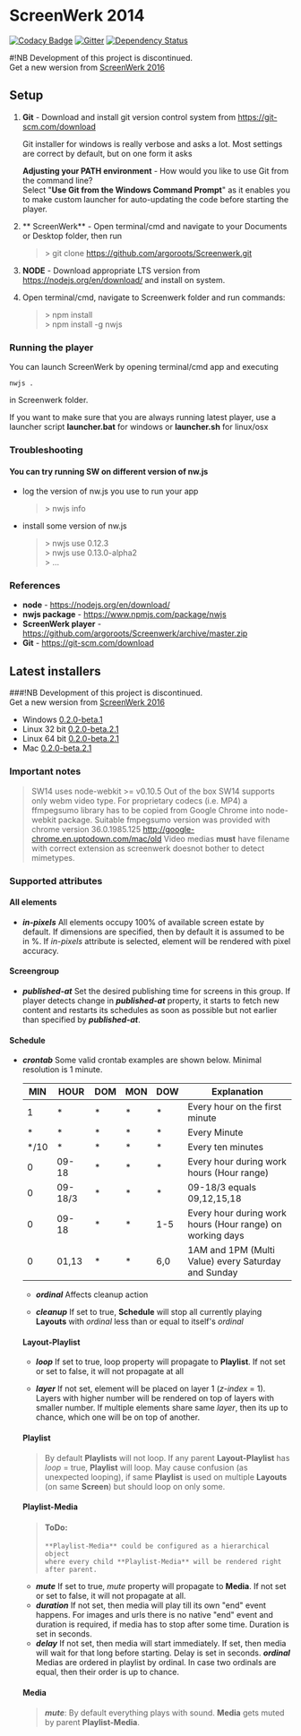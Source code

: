 # ScreenWerk 2014

[![Codacy Badge](https://api.codacy.com/project/badge/grade/28b7ebd9bb5246baa5a3a37dec3f5aa5)](https://www.codacy.com/app/mihkel-putrinsh/Screenwerk)
[![Gitter](https://badges.gitter.im/Join%20Chat.svg)](https://gitter.im/argoroots/Screenwerk?utm_source=badge&utm_medium=badge&utm_campaign=pr-badge)
[![Dependency Status](https://david-dm.org/mitselek/screenwerk.svg)](https://david-dm.org/mitselek/screenwerk)

#!NB
Development of this project is discontinued.  
Get a new wersion from [ScreenWerk 2016](https://github.com/mitselek/Screenwerk-2016)


## Setup

1. **Git** - Download and install git version control system from https://git-scm.com/download

    Git installer for windows is really verbose and asks a lot. Most settings are correct by default, but on one form it asks

    **Adjusting your PATH environment** - How would you like to use Git from the command line?  
    Select "**Use Git from the Windows Command Prompt**" as it enables you to make custom launcher for auto-updating the code before starting the player.

2. ** ScreenWerk** - Open terminal/cmd and navigate to your Documents or Desktop folder, then run
    > \> git clone https://github.com/argoroots/Screenwerk.git

3. **NODE** - Download appropriate LTS version from https://nodejs.org/en/download/ and install on system.

4. Open terminal/cmd, navigate to Screenwerk folder and run commands:
   > \> npm install  
   > \> npm install -g nwjs  

### Running the player
You can launch ScreenWerk by opening terminal/cmd app and executing

    nwjs .

in Screenwerk folder.

If you want to make sure that you are always running latest player, use a launcher script
**launcher.bat** for windows or **launcher.sh** for linux/osx


### Troubleshooting

#### You can try running SW on different version of nw.js

* log the version of nw.js you use to run your app
   > \> nwjs info

* install some version of nw.js
   > \> nwjs use 0.12.3  
   > \> nwjs use 0.13.0-alpha2  
   > \> ...




### References
- **node** - https://nodejs.org/en/download/  
- **nwjs package** - https://www.npmjs.com/package/nwjs  
- **ScreenWerk player** - https://github.com/argoroots/Screenwerk/archive/master.zip  
- **Git** - https://git-scm.com/download  

## Latest installers
###!NB
Development of this project is discontinued.  
Get a new wersion from [ScreenWerk 2016](https://github.com/mitselek/Screenwerk-2016)

- Windows [0.2.0-beta.1](https://github.com/argoroots/Screenwerk/releases/download/0.2.0-beta.1/swsetup.exe)
- Linux 32 bit [0.2.0-beta.2.1](https://github.com/argoroots/Screenwerk/releases/download/0.2.0-beta.2.1/linux32.2.zip)
- Linux 64 bit [0.2.0-beta.2.1](https://github.com/argoroots/Screenwerk/releases/download/0.2.0-beta.2.1/linux64.2.zip)
- Mac [0.2.0-beta.2.1](https://github.com/argoroots/Screenwerk/releases/download/0.2.0-beta.2.1/Screenwerk.dmg)


### Important notes
> SW14 uses node-webkit >= v0.10.5
> Out of the box SW14 supports only webm video type.
> For proprietary codecs (i.e. MP4) a ffmpegsumo library has to be copied from Google Chrome into node-webkit package.
> Suitable fmpegsumo version was provided with chrome version 36.0.1985.125 http://google-chrome.en.uptodown.com/mac/old
> Video medias **must** have filename with correct extension as screenwerk doesnot bother to detect mimetypes.

### Supported attributes

#### All elements

- ***in-pixels***
  All elements occupy 100% of available screen estate by default. If dimensions are specified, then by default it is assumed to be in %. If *in-pixels* attribute is selected, element will be rendered with pixel accuracy.

#### Screengroup

- ***published-at***
  Set the desired publishing time for screens in this group. If player detects change in ***published-at*** property, it starts to fetch new content and restarts its schedules as soon as possible but not earlier than specified by ***published-at***.

#### Schedule

- ***crontab***
  Some valid crontab examples are shown below. Minimal resolution is 1 minute.
  <table>
<thead>
<tr><th>MIN</th> <th>HOUR</th> <th>DOM</th> <th>MON</th> <th>DOW</th> <th>Explanation</th></tr>
</thead>
<tbody>
<tr><td>1</td>      <td>*</td>       <td>*</td>   <td>*</td>   <td>*</td>     <td>Every hour on the first minute</td></tr>
<tr><td>*</td>      <td>*</td>       <td>*</td>   <td>*</td>   <td>*</td>     <td>Every Minute</td></tr>
<tr><td>*/10</td>   <td>*</td>       <td>*</td>   <td>*</td>   <td>*</td>     <td>Every ten minutes</td></tr>
<tr><td>0</td>      <td>09-18</td>   <td>*</td>   <td>*</td>   <td>*</td>     <td>Every hour during work hours (Hour range)</td></tr>
<tr><td>0</td>      <td>09-18/3</td> <td>*</td>   <td>*</td>   <td>*</td>     <td>09-18/3 equals 09,12,15,18</td></tr>
<tr><td>0</td>      <td>09-18</td>   <td>*</td>   <td>*</td>   <td>1-5</td>   <td>Every hour during work hours (Hour range) on working days</td></tr>
<tr><td>0</td>      <td>01,13</td>   <td>*</td>   <td>*</td>   <td>6,0</td>   <td>1AM and 1PM (Multi Value) every Saturday and Sunday</td></tr>
</tbody>
</table>

- ***ordinal***
  Affects cleanup action

- ***cleanup***
  If set to true, **Schedule** will stop all currently playing **Layouts** with *ordinal* less than or equal to itself's *ordinal*


#### Layout-Playlist

- ***loop***
  If set to true, loop property will propagate to **Playlist**. If not set or set to false, it will not propagate at all

- ***layer***
  If not set, element will be placed on layer 1 (*z-index* = 1). Layers with higher number will be rendered on top of layers with smaller number. If multiple elements share same *layer*, then its up to chance, which one will be on top of another.

#### Playlist

> By default **Playlists** will not loop. If any parent **Layout-Playlist** has *loop* = true, **Playlist** will loop.
> May cause confusion (as unexpected looping), if same **Playlist** is used on multiple **Layouts** (on same **Screen**) but should loop on only some.

#### Playlist-Media

> #### ToDo:
>     **Playlist-Media** could be configured as a hierarchical object
>     where every child **Playlist-Media** will be rendered right after parent.

- ***mute***
  If set to true, *mute* property will propagate to **Media**. If not set or set to false, it will not propagate at all.
- ***duration***
  If not set, then media will play till its own "end" event happens. For images and urls there is no native "end" event and duration is required, if media has to stop after some time. Duration is set in seconds.
- ***delay***
  If not set, then media will start immediately. If set, then media will wait for that long before starting. Delay is set in seconds.
  ***ordinal***
  Medias are ordered in playlist by ordinal. In case two ordinals are equal, then their order is up to chance.




#### Media
> ***mute***: By default everything plays with sound. **Media** gets muted by parent **Playlist-Media**.
